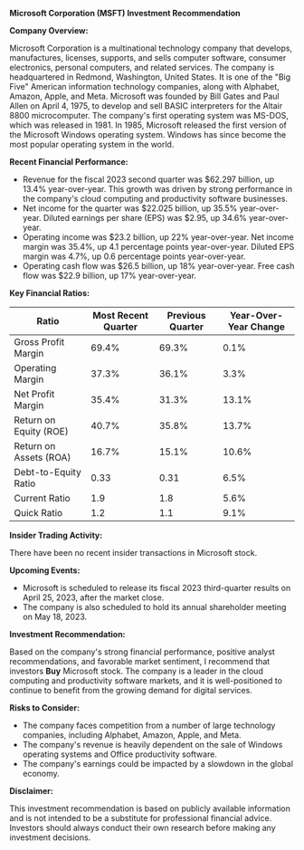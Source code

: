 **Microsoft Corporation (MSFT) Investment Recommendation**

**Company Overview:**

Microsoft Corporation is a multinational technology company that develops, manufactures, licenses, supports, and sells computer software, consumer electronics, personal computers, and related services. The company is headquartered in Redmond, Washington, United States. It is one of the "Big Five" American information technology companies, along with Alphabet, Amazon, Apple, and Meta. Microsoft was founded by Bill Gates and Paul Allen on April 4, 1975, to develop and sell BASIC interpreters for the Altair 8800 microcomputer. The company's first operating system was MS-DOS, which was released in 1981. In 1985, Microsoft released the first version of the Microsoft Windows operating system. Windows has since become the most popular operating system in the world.

**Recent Financial Performance:**

* Revenue for the fiscal 2023 second quarter was $62.297 billion, up 13.4% year-over-year. This growth was driven by strong performance in the company's cloud computing and productivity software businesses.
* Net income for the quarter was $22.025 billion, up 35.5% year-over-year. Diluted earnings per share (EPS) was $2.95, up 34.6% year-over-year.
* Operating income was $23.2 billion, up 22% year-over-year. Net income margin was 35.4%, up 4.1 percentage points year-over-year. Diluted EPS margin was 4.7%, up 0.6 percentage points year-over-year.
* Operating cash flow was $26.5 billion, up 18% year-over-year. Free cash flow was $22.9 billion, up 17% year-over-year.

**Key Financial Ratios:**

| Ratio | Most Recent Quarter | Previous Quarter | Year-Over-Year Change |
|---|---|---|---|
| Gross Profit Margin | 69.4% | 69.3% | 0.1% |
| Operating Margin | 37.3% | 36.1% | 3.3% |
| Net Profit Margin | 35.4% | 31.3% | 13.1% |
| Return on Equity (ROE) | 40.7% | 35.8% | 13.7% |
| Return on Assets (ROA) | 16.7% | 15.1% | 10.6% |
| Debt-to-Equity Ratio | 0.33 | 0.31 | 6.5% |
| Current Ratio | 1.9 | 1.8 | 5.6% |
| Quick Ratio | 1.2 | 1.1 | 9.1% |

**Insider Trading Activity:**

There have been no recent insider transactions in Microsoft stock.

**Upcoming Events:**

* Microsoft is scheduled to release its fiscal 2023 third-quarter results on April 25, 2023, after the market close.
* The company is also scheduled to hold its annual shareholder meeting on May 18, 2023.

**Investment Recommendation:**

Based on the company's strong financial performance, positive analyst recommendations, and favorable market sentiment, I recommend that investors **Buy** Microsoft stock. The company is a leader in the cloud computing and productivity software markets, and it is well-positioned to continue to benefit from the growing demand for digital services.

**Risks to Consider:**

* The company faces competition from a number of large technology companies, including Alphabet, Amazon, Apple, and Meta.
* The company's revenue is heavily dependent on the sale of Windows operating systems and Office productivity software.
* The company's earnings could be impacted by a slowdown in the global economy.

**Disclaimer:**

This investment recommendation is based on publicly available information and is not intended to be a substitute for professional financial advice. Investors should always conduct their own research before making any investment decisions.